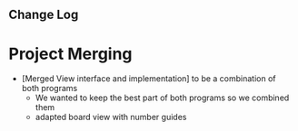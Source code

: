## Change Log
# Project Merging
- [Merged View interface and implementation] to be a combination of both programs
  - We wanted to keep the best part of both programs so we combined them
  - adapted board view with number guides